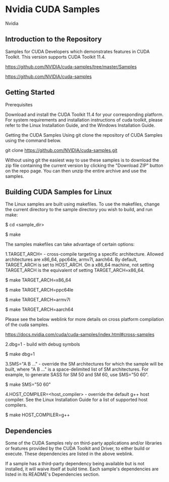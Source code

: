 # Nvidia CUDA Samples 
Nvidia

## Introduction to the Repository

Samples for CUDA Developers which demonstrates features in CUDA Toolkit. This version 
supports CUDA Toolkit 11.4.

https://github.com/NVIDIA/cuda-samples/tree/master/Samples

https://github.com/NVIDIA/cuda-samples

## Getting Started

Prerequisites

Download and install the CUDA Toolkit 11.4 for your corresponding platform. For system 
requirements and installation instructions of cuda toolkit, please refer to the Linux 
Installation Guide, and the Windows Installation Guide.

Getting the CUDA Samples
Using git clone the repository of CUDA Samples using the command below.

git clone https://github.com/NVIDIA/cuda-samples.git

Without using git the easiest way to use these samples is to download the zip file 
containing the current version by clicking the "Download ZIP" button on the repo page. 
You can then unzip the entire archive and use the samples.

## Building CUDA Samples for Linux

The Linux samples are built using makefiles. To use the makefiles, change the current 
directory to the sample directory you wish to build, and run make:

$ cd <sample_dir>

$ make

The samples makefiles can take advantage of certain options:

1.TARGET_ARCH= - cross-compile targeting a specific architecture. Allowed architectures 
are x86_64, ppc64le, armv7l, aarch64. By default, TARGET_ARCH is set to HOST_ARCH. On 
a x86_64 machine, not setting TARGET_ARCH is the equivalent of setting TARGET_ARCH=x86_64.

$ make TARGET_ARCH=x86_64

$ make TARGET_ARCH=ppc64le

$ make TARGET_ARCH=armv7l

$ make TARGET_ARCH=aarch64

Please see the below weblink for more details on cross platform compilation of the cuda 
samples.

https://docs.nvidia.com/cuda/cuda-samples/index.html#cross-samples

2.dbg=1 - build with debug symbols

$ make dbg=1

3.SMS="A B ..." - override the SM architectures for which the sample will be built, where 
"A B ..." is a space-delimited list of SM architectures. For example, to generate SASS 
for SM 50 and SM 60, use SMS="50 60".

$ make SMS="50 60"

4.HOST_COMPILER=<host_compiler> - override the default g++ host compiler. See the Linux 
Installation Guide for a list of supported host compilers.

$ make HOST_COMPILER=g++

## Dependencies

Some of the CUDA Samples rely on third-party applications and/or libraries or features 
provided by the CUDA Toolkit and Driver, to either build or execute. These dependencies 
are listed in the above weblink. 

If a sample has a third-party dependency being available but is not installed, it will 
waive itself at build time. Each sample's dependencies are listed in its README's 
Dependencies section.
